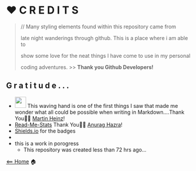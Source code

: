 # ❤️ C R E D I T S

> // Many styling elements found within this repository came from
>
> late night wanderings through github. This is a place where i am able to
>
> show some love for the neat things I have come to use in my personal
>
> coding adventures.  >> **Thank you Github Developers!**

## G r a t i t u d e . . .

+ <img src="https://raw.githubusercontent.com/MartinHeinz/MartinHeinz/master/wave.gif" width="30px"> This waving hand is one of the first things I saw that made me wonder what all  could be possible when writing in Markdown....Thank You🙏🏾 [Martin Heinz](https://github.com/MartinHeinz)!
+ [Read-Me-Stats](https://github.com/anuraghazra/github-readme-stats#github-extra-pins) Thank You🙏🏾 [Anurag Hazra](https://github.com/anuraghazra)!
+ [Shields.io](https://shields.io/) for the badges
+
+ this is a work in porogress
  + This repository was  created less than 72 hrs ago...

[<== Home](README.md) 🏠
